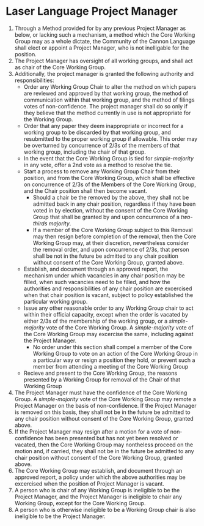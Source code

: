 # Laser Language Project Manager

1. Through a Method provided for by any previous Project Manager as below, or lacking such a mechanism, a method which the Core Working Group may as a whole dictate, the Community of the Cannon Language shall elect or appoint a Project Manager, who is not inelligable for the position. 
2. The Project Manager has oversight of all working groups, and shall act as chair of the Core Working Group.
3. Additionally, the project manager is granted the following authority and responsibilities:
    * Order any Working Group Chair to alter the method on which papers are reviewed and approved by that working group, the method of communication within that working group, and the method of filings votes of non-confidence. The project manager shall do so only if they believe that the method currently in use is not appropriate for the Working Group. 
    * Order that any paper they deem inappropriate or incorrect for a working group to be discarded by that working group, and resubmitted to the proper working group if allowable. This order may be overturned by concurrence of 2/3s of the members of that working group, including the chair of that group. 
    * In the event that the Core Working Group is tied for *simple-majority* in any vote,  offer a 2nd vote as a method to resolve the tie. 
    * Start a process to remove any Working Group Chair from their position, and from the Core Working Group, which shall be effective on concurrence of 2/3s of the Members of the Core Working Group, and the Chair position shall then become vacant. 
        * Should a chair be the removed by the above, they shall not be admitted back in any chair position, regardless if they have been voted in by election, without the consent of the Core Working Group that shall be granted by and upon concurrence of a *two-thirds majority*. 
        * If a member of the Core Working Group subject to this Removal may then resign before completion of the removal, then the Core Working Group may, at their discretion, nevertheless consider the removal order, and upon concurrence of 2/3s, that person shall be not in the future be admitted to any chair position without consent of the Core Working Group, granted above.
    * Establish, and document through an approved report, the mechanism under which vacancies in any chair position may be filled, when such vacancies need to be filled, and how the authorities and responsibilities of any chair position are excercised when that chair position is vacant, subject to policy established the particular working group.
    * Issue any other reasonable order to any Working Group chair to act within their official capacity, except when the order is vacated by either 2/3s of the membership of the working group, or a *simple-majority* vote of the Core Working Group. A *simple-majority* vote of the Core Working Group may excercise the same, including against the Project Manager. 
        * No order under this section shall compel a member of the Core Working Group to vote on an action of the Core Working Group in a particular way or resign a position they hold, or prevent such a member from attending a meeting of the Core Working Group
    * Recieve and present to the Core Working Group, the reasons presented by a Working Group for removal of the Chair of that Working Group
4. The Project Manager must have the confidence of the Core Working Group. A *simple-majority* vote of the Core Working Group may remote a Project Manager on the basis of non-confidence. If the Project Manager is removed on this basis, they shall not be in the future be admitted to any chair position without consent of the Core Working Group, granted above. 
5. If the Project Manager may resign after a motion for a vote of non-confidence has been presented but has not yet been resolved or vacated, then the Core Working Group may nontheless proceed on the motion and, if carried, they shall not be in the future be admitted to any chair position without consent of the Core Working Group, granted above.
6. The Core Working Group may establish, and document through an approved report, a policy under which the above authorities may be excercised when the position of Project Manager is vacant. 
7. A person who is chair of any Working Group is ineligible to be the Project Manager, and the Project Manager is ineligible to chair any Working Group, except for the Core Working Group. 
8. A person who is otherwise ineligible to be a Working Group chair is also ineligible to be the Project Manager.

